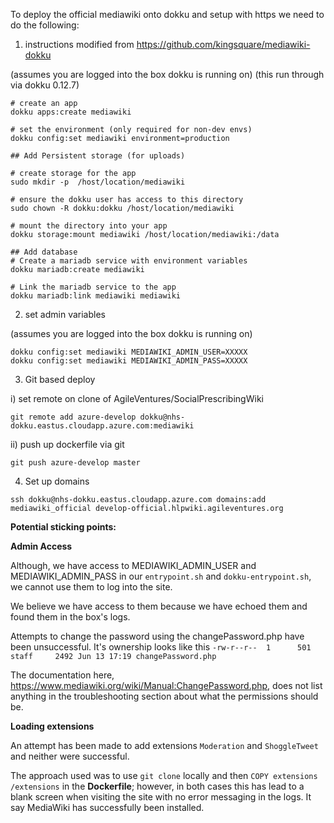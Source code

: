 To deploy the official mediawiki onto dokku and setup with https we need to do the following:

1. instructions modified from https://github.com/kingsquare/mediawiki-dokku  

(assumes you are logged into the box dokku is running on)
(this run through via dokku 0.12.7)

```
# create an app
dokku apps:create mediawiki

# set the environment (only required for non-dev envs)
dokku config:set mediawiki environment=production

## Add Persistent storage (for uploads)

# create storage for the app
sudo mkdir -p  /host/location/mediawiki

# ensure the dokku user has access to this directory
sudo chown -R dokku:dokku /host/location/mediawiki

# mount the directory into your app
dokku storage:mount mediawiki /host/location/mediawiki:/data

## Add database
# Create a mariadb service with environment variables
dokku mariadb:create mediawiki

# Link the mariadb service to the app
dokku mariadb:link mediawiki mediawiki
```

2. set admin variables

(assumes you are logged into the box dokku is running on)

```
dokku config:set mediawiki MEDIAWIKI_ADMIN_USER=XXXXX
dokku config:set mediawiki MEDIAWIKI_ADMIN_PASS=XXXXX
```

3. Git based deploy

i) set remote on clone of AgileVentures/SocialPrescribingWiki

```
git remote add azure-develop dokku@nhs-dokku.eastus.cloudapp.azure.com:mediawiki
```

ii) push up dockerfile via git

```
git push azure-develop master
```


4. Set up domains

```
ssh dokku@nhs-dokku.eastus.cloudapp.azure.com domains:add mediawiki_official develop-official.hlpwiki.agileventures.org 
```
**Potential sticking points:**

**Admin Access**

Although, we have access to MEDIAWIKI_ADMIN_USER and MEDIAWIKI_ADMIN_PASS in our `entrypoint.sh` and `dokku-entrypoint.sh`, we cannot use them to log into the site.

We believe we have access to them because we have echoed them and found them in the box's logs.

Attempts to change the password using the changePassword.php have been unsuccessful. It's ownership looks like this `-rw-r--r--  1      501 staff     2492 Jun 13 17:19 changePassword.php`

The documentation here, https://www.mediawiki.org/wiki/Manual:ChangePassword.php, does not list anything in the troubleshooting section about what the permissions should be.

**Loading extensions**

An attempt has been made to add extensions `Moderation` and `ShoggleTweet` and neither were successful. 

The approach used was to use `git clone` locally and then `COPY extensions /extensions` in the **Dockerfile**; however, in both cases this has lead to a blank screen when visiting the site with no error messaging in the logs. It say MediaWiki has successfully been installed.

 



